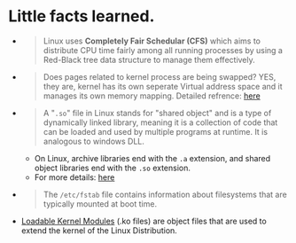 # Little facts learned.
- > Linux uses **Completely Fair Schedular (CFS)** which aims to distribute CPU time fairly among all running processes by using a Red-Black tree data structure to manage them effectively. 

- > Does pages related to kernel process are being swapped? YES, they are, kernel has its own seperate Virtual address space and it manages its own memory mapping. Detailed refrence: [here](https://chatgpt.com/share/67a574e3-a608-8012-a718-48fe55632ef5)


- > A "`.so`" file in Linux stands for "shared object" and is a type of dynamically linked library, meaning it is a collection of code that can be loaded and used by multiple programs at runtime. It is analogous to windows DLL.
    - On Linux, archive libraries end with the `.a` extension, and shared object libraries end with the `.so` extension.
    - For more details: [here](./shared_objects.md)


- > The `/etc/fstab` file contains information about filesystems that are typically mounted at boot time.


- [Loadable Kernel Modules](https://docs.legato.io/latest/getStartedKO.html) (.ko files) are object files that are used to extend the kernel of the Linux Distribution.